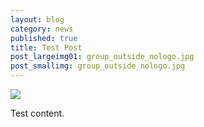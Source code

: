 ```yaml
---
layout: blog
category: news
published: true
title: Test Post
post_largeimg01: group_outside_nologo.jpg
post_smallimg: group_outside_nologo.jpg
---
```


![](/public/images/group_outside_nologo.jpg)

Test content.